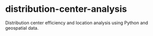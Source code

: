 # distribution-center-analysis
Distribution center efficiency and location analysis using Python and geospatial data.
